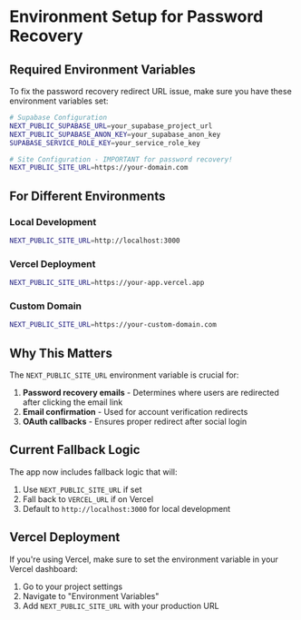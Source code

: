 # Environment Setup for Password Recovery

## Required Environment Variables

To fix the password recovery redirect URL issue, make sure you have these environment variables set:

```bash
# Supabase Configuration
NEXT_PUBLIC_SUPABASE_URL=your_supabase_project_url
NEXT_PUBLIC_SUPABASE_ANON_KEY=your_supabase_anon_key
SUPABASE_SERVICE_ROLE_KEY=your_service_role_key

# Site Configuration - IMPORTANT for password recovery!
NEXT_PUBLIC_SITE_URL=https://your-domain.com
```

## For Different Environments

### Local Development
```bash
NEXT_PUBLIC_SITE_URL=http://localhost:3000
```

### Vercel Deployment
```bash
NEXT_PUBLIC_SITE_URL=https://your-app.vercel.app
```

### Custom Domain
```bash
NEXT_PUBLIC_SITE_URL=https://your-custom-domain.com
```

## Why This Matters

The `NEXT_PUBLIC_SITE_URL` environment variable is crucial for:
1. **Password recovery emails** - Determines where users are redirected after clicking the email link
2. **Email confirmation** - Used for account verification redirects
3. **OAuth callbacks** - Ensures proper redirect after social login

## Current Fallback Logic

The app now includes fallback logic that will:
1. Use `NEXT_PUBLIC_SITE_URL` if set
2. Fall back to `VERCEL_URL` if on Vercel
3. Default to `http://localhost:3000` for local development

## Vercel Deployment

If you're using Vercel, make sure to set the environment variable in your Vercel dashboard:
1. Go to your project settings
2. Navigate to "Environment Variables"
3. Add `NEXT_PUBLIC_SITE_URL` with your production URL 